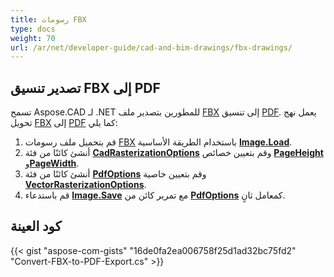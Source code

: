 ```yaml
---
title: رسومات FBX
type: docs
weight: 70
url: /ar/net/developer-guide/cad-and-bim-drawings/fbx-drawings/
---
```


## **تصدير تنسيق FBX إلى PDF**

تسمح Aspose.CAD لـ .NET للمطورين بتصدير ملف [FBX](https://docs.fileformat.com/3d/fbx/) إلى تنسيق [PDF](https://docs.fileformat.com/pdf/). يعمل نهج تحويل [FBX](https://docs.fileformat.com/3d/fbx/) إلى [PDF](https://docs.fileformat.com/pdf/) كما يلي:

1. قم بتحميل ملف رسومات [FBX](https://docs.fileformat.com/3d/fbx/) باستخدام الطريقة الأساسية [**Image.Load**](https://reference.aspose.com/cad/net/aspose.cad.image/load/methods/2).
1. أنشئ كائنًا من فئة [**CadRasterizationOptions**](https://reference.aspose.com/cad/net/aspose.cad.imageoptions/cadrasterizationoptions) وقم بتعيين خصائص [**PageHeight**](https://reference.aspose.com/cad/net/aspose.cad.imageoptions/vectorrasterizationoptions/properties/pageheight) و[**PageWidth**](https://reference.aspose.com/cad/net/aspose.cad.imageoptions/vectorrasterizationoptions/properties/pagewidth).
1. أنشئ كائنًا من فئة [**PdfOptions**](https://reference.aspose.com/cad/net/aspose.cad.imageoptions/pdfoptions) وقم بتعيين خاصية [**VectorRasterizationOptions**](https://reference.aspose.com/cad/net/aspose.cad.imageoptions/vectorrasterizationoptions).
1. قم باستدعاء [**Image.Save**](https://reference.aspose.com/cad/net/aspose.cad/image/methods/save/index) مع تمرير كائن من [**PdfOptions**](https://reference.aspose.com/cad/net/aspose.cad.imageoptions/pdfoptions) كمعامل ثانٍ.

## كود العينة

{{< gist "aspose-com-gists" "16de0fa2ea006758f25d1ad32bc75fd2" "Convert-FBX-to-PDF-Export.cs" >}}
